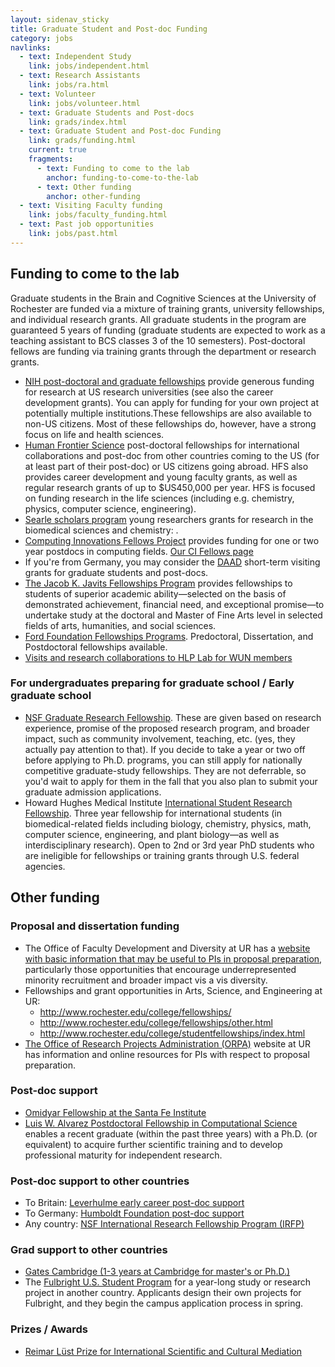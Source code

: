 ```yaml
---
layout: sidenav_sticky
title: Graduate Student and Post-doc Funding
category: jobs
navlinks:
  - text: Independent Study
    link: jobs/independent.html
  - text: Research Assistants
    link: jobs/ra.html
  - text: Volunteer
    link: jobs/volunteer.html
  - text: Graduate Students and Post-docs
    link: grads/index.html
  - text: Graduate Student and Post-doc Funding
    link: grads/funding.html
    current: true
    fragments:
      - text: Funding to come to the lab
        anchor: funding-to-come-to-the-lab
      - text: Other funding
        anchor: other-funding
  - text: Visiting Faculty funding
    link: jobs/faculty_funding.html
  - text: Past job opportunities
    link: jobs/past.html
---
```

## Funding to come to the lab

Graduate students in the Brain and Cognitive Sciences at the University of Rochester
are funded via a mixture of training grants, university fellowships, and individual
research grants. All graduate students in the program are guaranteed 5 years of
funding (graduate students are expected to work as a teaching assistant to BCS
classes 3 of the 10 semesters). Post-doctoral fellows are funding via training
grants through the department or research grants.

  * [NIH post-doctoral and graduate fellowships](http://grants.nih.gov/training/extramural.htm)
  provide generous funding for research at US research universities (see also the
  career development grants). You can apply for funding for your own project at
  potentially multiple institutions.These fellowships are also available to non-US
  citizens. Most of these fellowships do, however, have a strong focus on life
  and health sciences.
  * [Human Frontier Science](http://www.hfsp.org/about/AboutProg.php) post-doctoral
  fellowships for international collaborations and post-doc from other countries
  coming to the US (for at least part of their post-doc) or US citizens going abroad.
  HFS also provides career development and young faculty grants, as well as regular
  research grants of up to $US450,000 per year. HFS is focused on funding research
  in the life sciences (including e.g. chemistry, physics, computer science, engineering).
  * [Searle scholars program](http://www.searlescholars.net/) young researchers
  grants for research in the biomedical sciences and chemistry: .
  * [Computing Innovations Fellows Project](http://cifellows.org/) provides funding
  for one or two year postdocs in computing fields. [Our CI Fellows page](http://cifellows.org/match/t-florian-jaeger-at-human-language-lab-brain-and-cognitive-sciences-and-computer-science-university-of-rochester/)
  * If you're from Germany, you may consider the [DAAD](http://www.daad.org/) short-term
  visiting grants for graduate students and post-docs.
  * [The Jacob K. Javits Fellowships Program](http://www2.ed.gov/programs/jacobjavits/index.html)
  provides fellowships to students of superior academic ability—selected on the
  basis of demonstrated achievement, financial need, and exceptional promise—to
  undertake study at the doctoral and Master of Fine Arts level in selected fields
  of arts, humanities, and social sciences.
  * [Ford Foundation Fellowships Programs](http://sites.nationalacademies.org/PGA/FordFellowships/index.htm).
  Predoctoral, Dissertation, and Postdoctoral fellowships available.
  * [Visits and research collaborations to HLP Lab for WUN members](http://www.rochester.edu/research/icf/)

### For undergraduates preparing for graduate school / Early graduate school

  * [NSF Graduate Research Fellowship](http://www.nsfgrfp.org/). These are given
  based on research experience, promise of the proposed research program, and broader
  impact, such as community involvement, teaching, etc. (yes, they actually pay
  attention to that). If you decide to take a year or two off before applying
  to Ph.D. programs, you can still apply for nationally competitive graduate-study
  fellowships. They are not deferrable, so you'd wait to apply for them in the
  fall that you also plan to submit your graduate admission applications.
  * Howard Hughes Medical Institute [International Student Research Fellowship](http://www.hhmi.org/grants/individuals/intl_fellows.html).
  Three year fellowship for international students (in biomedical-related fields
    including biology, chemistry, physics, math, computer science, engineering,
    and plant biology—as well as interdisciplinary research). Open to 2nd or 3rd
    year PhD students who are ineligible for fellowships or training grants
    through U.S. federal agencies.

## Other funding

### Proposal and dissertation funding

  * The Office of Faculty Development and Diversity at UR has a [website with basic
  information that may be useful to PIs in proposal preparation](http://www.rochester.edu/diversity/grantresources/index.html),
   particularly those opportunities that encourage underrepresented minority
   recruitment and broader impact vis a vis diversity.
  * Fellowships and grant opportunities in Arts, Science, and Engineering at UR:
    * http://www.rochester.edu/college/fellowships/
    * http://www.rochester.edu/college/fellowships/other.html
    * http://www.rochester.edu/college/studentfellowships/index.html
  * [The Office of Research Projects Administration (ORPA)](http://www.rochester.edu/orpa/)
  website at UR has information and online resources for PIs with respect to proposal preparation.

### Post-doc support

  * [Omidyar Fellowship at the Santa Fe Institute](http://www.santafe.edu/omidyar-fellowship/)
  * [Luis W. Alvarez Postdoctoral Fellowship in Computational Science](http://www.lbl.gov/cs/html/alvarez.html)
  enables a recent graduate (within the past three years) with a Ph.D. (or equivalent)
  to acquire further scientific training and to develop professional maturity for
  independent research.

### Post-doc support to other countries

  * To Britain: [Leverhulme early career post-doc support](http://www.leverhulme.ac.uk/grants_awards/grants/early_career_fellowships/)
  * To Germany: [Humboldt Foundation post-doc support](http://www.humboldt-foundation.de/web/671.html)
  * Any country: [NSF International Research Fellowship Program (IRFP)](http://www.nsf.gov/pubs/2006/nsf06582/nsf06582.html)

### Grad support to other countries

  * [Gates Cambridge (1-3 years at Cambridge for master's or Ph.D.)](http://www.gatesscholar.org/)
  * The [Fulbright U.S. Student Program](http://us.fulbrightonline.org/overview.html)
  for a year-long study or research project in another country. Applicants design
  their own projects for Fulbright, and they begin the campus application process
  in spring.

### Prizes / Awards

  * [Reimar Lüst Prize for International Scientific and Cultural Mediation](http://www.humboldt-foundation.de/web/6798.html)
